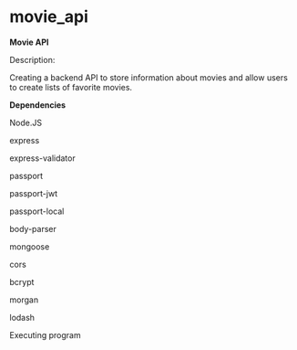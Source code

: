 # movie_api
**Movie API**

Description:

Creating a backend API to store information about movies and allow users to create lists of favorite movies.

**Dependencies**

Node.JS

express

express-validator

passport

passport-jwt

passport-local

body-parser

mongoose

cors

bcrypt

morgan

lodash

Executing program
